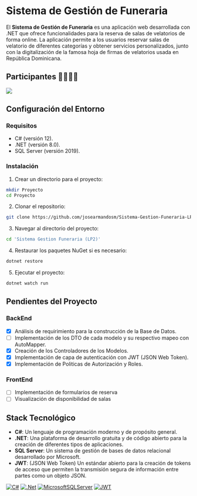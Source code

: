 # Sistema de Gestión de Funeraria

El **Sistema de Gestión de Funeraria** es una aplicación web desarrollada con .NET que ofrece funcionalidades para la reserva de salas de velatorios de forma online. La aplicación permite a los usuarios reservar salas de velatorio de diferentes categorías y obtener servicios personalizados, junto con la digitalización de la famosa hoja de firmas de velatorios usada en República Dominicana.

## Participantes 👩‍🎓👨‍🎓

<a href="https://github.com/JulianMelo1213/Sistema_Gestion_Funeraria/graphs/contributors">
  <img src="https://contrib.rocks/image?repo=JulianMelo1213/Sistema_Gestion_Funeraria" />
</a>

## Configuración del Entorno

### Requisitos

- C# (versión 12).
- .NET (versión 8.0).
- SQL Server (versión 2019).

### Instalación

1. Crear un directorio para el proyecto:

```sh
mkdir Proyecto
cd Proyecto
```

2. Clonar el repositorio:

```sh
git clone https://github.com/josearmandosm/Sistema-Gestion-Funeraria-LP2-.git
```

3. Navegar al directorio del proyecto:

```sh
cd 'Sistema Gestion Funeraria (LP2)'
```

4. Restaurar los paquetes NuGet si es necesario:

```sh
dotnet restore
```

5. Ejecutar el proyecto:

```sh
dotnet watch run
```

## Pendientes del Proyecto

### BackEnd

- [x] Análisis de requirimiento para la construcción de la Base de Datos.
- [ ] Implementación de los DTO de cada modelo y su respectivo mapeo con AutoMapper.
- [x] Creación de los Controladores de los Modelos.
- [x] Implementación de capa de autenticación con JWT (JSON Web Token).
- [x] Implementación de Politicas de Autorización y Roles.

### FrontEnd

- [ ] Implementación de formularios de reserva
- [ ] Visualización de disponibilidad de salas

## Stack Tecnológico

- **C#**: Un lenguaje de programación moderno y de propósito general.
- **.NET**: Una plataforma de desarrollo gratuita y de código abierto para la creación de diferentes tipos de aplicaciones.
- **SQL Server**: Un sistema de gestión de bases de datos relacional desarrollado por Microsoft.
- **JWT**: (JSON Web Token) Un estándar abierto para la creación de tokens de acceso que permiten la transmisión segura de información entre partes como un objeto JSON.

[![C#](https://img.shields.io/badge/c%23-%23239120.svg?style=for-the-badge&logo=csharp&logoColor=white)](https://dotnet.microsoft.com/en-us/languages/csharp)
[![.Net](https://img.shields.io/badge/.NET-5C2D91?style=for-the-badge&logo=.net&logoColor=white)](https://dotnet.microsoft.com/en-us/download/dotnet/8.0)
[![MicrosoftSQLServer](https://img.shields.io/badge/Microsoft%20SQL%20Server-CC2927?style=for-the-badge&logo=microsoft%20sql%20server&logoColor=white)](https://www.microsoft.com/en-us/sql-server/sql-server-downloads)
[![JWT](https://img.shields.io/badge/JWT-black?style=for-the-badge&logo=JSON%20web%20tokens)](https://jwt.io/)
